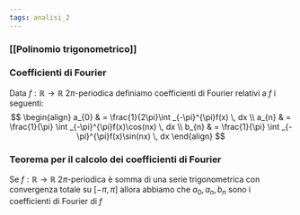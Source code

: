 ```yaml
---
tags: analisi_2
---
```

### [[Polinomio trigonometrico]]

### Coefficienti di Fourier

Data $f: \mathbb{R}\to \mathbb{R}$ $2\pi$-periodica definiamo coefficienti di Fourier relativi a $f$ i seguenti:
$$
\begin{align}
a_{0}  & = \frac{1}{2\pi}\int _{-\pi}^{\pi}f(x) \, dx \\
a_{n}  & = \frac{1}{\pi} \int _{-\pi}^{\pi}f(x)\cos(nx) \, dx  \\
b_{n}  & = \frac{1}{\pi} \int _{-\pi}^{\pi}f(x)\sin(nx) \, dx   
\end{align}
$$

### Teorema per il calcolo dei coefficienti di Fourier

Se $f: \mathbb{R}\to \mathbb{R}$ $2\pi$-periodica è somma di una serie trigonometrica con convergenza totale su $[-\pi,\pi]$ allora abbiamo che $a_{0},a_{n},b_{n}$ sono i coefficienti di Fourier di $f$
